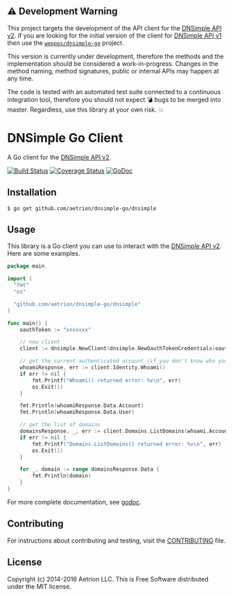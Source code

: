 ## :warning: Development Warning

This project targets the development of the API client for the [DNSimple API v2](https://developer.dnsimple.com/v2/). If you are looking for the initial version of the client for [DNSimple API v1](https://developer.dnsimple.com/v1/) then use the [`weppos/dnsimple-go`](https://github.com/weppos/dnsimple-go) project.

This version is currently under development, therefore the methods and the implementation should be considered a work-in-progress. Changes in the method naming, method signatures, public or internal APIs may happen at any time.

The code is tested with an automated test suite connected to a continuous integration tool, therefore you should not expect :bomb: bugs to be merged into master. Regardless, use this library at your own risk. :boom:


# DNSimple Go Client

A Go client for the [DNSimple API v2](https://developer.dnsimple.com/v2/).

[![Build Status](https://travis-ci.org/aetrion/dnsimple-go.svg)](https://travis-ci.org/aetrion/dnsimple-go)
[![Coverage Status](https://img.shields.io/coveralls/aetrion/dnsimple-go.svg)](https://coveralls.io/r/aetrion/dnsimple-go?branch=master)
[![GoDoc](https://godoc.org/github.com/aetrion/dnsimple-go/dnsimple?status.svg)](https://godoc.org/github.com/aetrion/dnsimple-go/dnsimple)


## Installation

```
$ go get github.com/aetrion/dnsimple-go/dnsimple
```


## Usage

This library is a Go client you can use to interact with the [DNSimple API v2](https://developer.dnsimple.com/v2/). Here are some examples.

```go
package main

import (
  "fmt"
  "os"

  "github.com/aetrion/dnsimple-go/dnsimple"
)

func main() {
    oauthToken := "xxxxxxx"

    // new client
    client := dnsimple.NewClient(dnsimple.NewOauthTokenCredentials(oauthToken))

    // get the current authenticated account (if you don't know who you are)
    whoamiResponse, err := client.Identity.Whoami()
    if err != nil {
        fmt.Printf("Whoami() returned error: %v\n", err)
        os.Exit(1)
    }

    fmt.Println(whoamiResponse.Data.Account)
    fmt.Println(whoamiResponse.Data.User)

    // get the list of domains
    domainsResponse, _, err := client.Domains.ListDomains(whoami.Account.Id)
    if err != nil {
        fmt.Printf("Domains.ListDomains() returned error: %v\n", err)
        os.Exit(1)
    }

    for _, domain := range domainsResponse.Data {
        fmt.Println(domain)
    }
}
```

For more complete documentation, see [godoc](https://godoc.org/github.com/aetrion/dnsimple-go/dnsimple).


## Contributing

For instructions about contributing and testing, visit the [CONTRIBUTING](CONTRIBUTING.md) file.


## License

Copyright (c) 2014-2016 Aetrion LLC. This is Free Software distributed under the MIT license.

